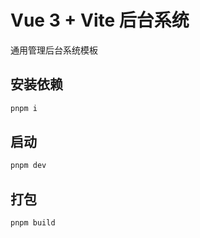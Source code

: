 # Vue 3 + Vite 后台系统

通用管理后台系统模板

## 安装依赖

```sh
pnpm i
```

## 启动

```sh
pnpm dev
```

## 打包

```sh
pnpm build
```
